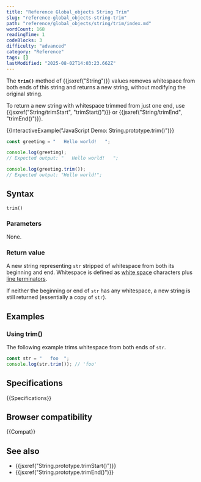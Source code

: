 ```yaml
---
title: "Reference Global_objects String Trim"
slug: "reference-global_objects-string-trim"
path: "reference/global_objects/string/trim/index.md"
wordCount: 168
readingTime: 1
codeBlocks: 3
difficulty: "advanced"
category: "Reference"
tags: []
lastModified: "2025-08-02T14:03:23.662Z"
---
```



The **`trim()`** method of {{jsxref("String")}} values removes whitespace from both ends of this string and returns a new string, without modifying the original string.

To return a new string with whitespace trimmed from just one end, use {{jsxref("String/trimStart", "trimStart()")}} or {{jsxref("String/trimEnd", "trimEnd()")}}.

{{InteractiveExample("JavaScript Demo: String.prototype.trim()")}}

```js interactive-example
const greeting = "   Hello world!   ";

console.log(greeting);
// Expected output: "   Hello world!   ";

console.log(greeting.trim());
// Expected output: "Hello world!";
```

## Syntax

```js-nolint
trim()
```

### Parameters

None.

### Return value

A new string representing `str` stripped of whitespace from both its beginning and end. Whitespace is defined as [white space](/en-US/docs/Web/JavaScript/Reference/Lexical_grammar#white_space) characters plus [line terminators](/en-US/docs/Web/JavaScript/Reference/Lexical_grammar#line_terminators).

If neither the beginning or end of `str` has any whitespace, a new string is still returned (essentially a copy of `str`).

## Examples

### Using trim()

The following example trims whitespace from both ends of `str`.

```js
const str = "   foo  ";
console.log(str.trim()); // 'foo'
```

## Specifications

{{Specifications}}

## Browser compatibility

{{Compat}}

## See also

- {{jsxref("String.prototype.trimStart()")}}
- {{jsxref("String.prototype.trimEnd()")}}

